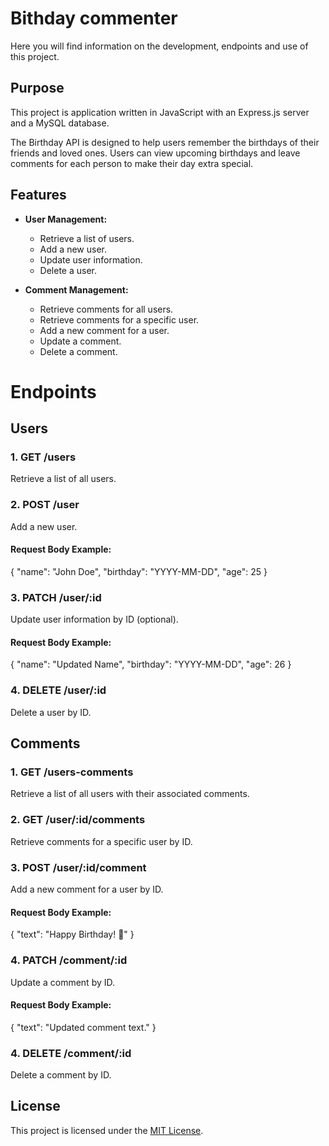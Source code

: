 # Bithday commenter 

Here you will find information on the development, endpoints and use of this project.


## Purpose

This project is application written in JavaScript  with an Express.js server and a MySQL database. 

The Birthday API is designed to help users remember the birthdays of their friends and loved ones. Users can view upcoming birthdays and leave comments for each person to make their day extra special.

## Features

- **User Management:**
  - Retrieve a list of users.
  - Add a new user.
  - Update user information.
  - Delete a user.

- **Comment Management:**
  - Retrieve comments for all users.
  - Retrieve comments for a specific user.
  - Add a new comment for a user.
  - Update a comment.
  - Delete a comment.


# Endpoints

## Users

### 1. GET /users

Retrieve a list of all users.

### 2. POST /user

Add a new user.

#### Request Body Example:

{
  "name": "John Doe",
  "birthday": "YYYY-MM-DD",
  "age": 25
}

### 3. PATCH /user/:id

Update user information by ID (optional).

#### Request Body Example:

{
  "name": "Updated Name",
  "birthday": "YYYY-MM-DD",
  "age": 26
}

### 4. DELETE /user/:id

Delete a user by ID.


## Comments

### 1.  GET /users-comments

Retrieve a list of all users with their associated comments.

### 2.  GET /user/:id/comments

Retrieve comments for a specific user by ID.

### 3. POST /user/:id/comment

Add a new comment for a user by ID.

#### Request Body Example:

{
  "text": "Happy Birthday! 🎉"
}

### 4. PATCH /comment/:id

Update a comment by ID.

#### Request Body Example:

{
  "text": "Updated comment text."
}

### 4. DELETE /comment/:id

Delete a comment by ID.

## License

This project is licensed under the [MIT License](LICENSE).